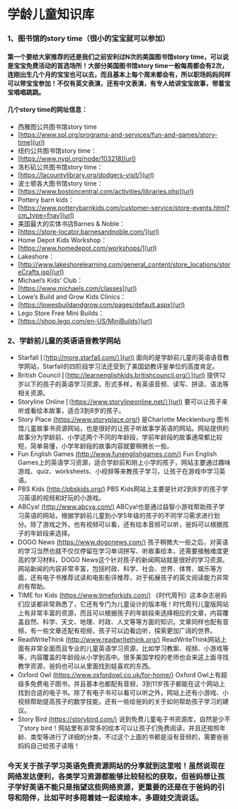 # 学龄儿童知识库
### 1、图书馆的story time（很小的宝宝就可以参加）
#### 第一个要给大家推荐的还是我们之前安利过N次的美国图书馆story time，可以说是宝宝免费活动的首选场所！大部分美国图书馆story time一般每周都会有2次，连刚出生几个月的宝宝也可以去，而且基本上每个周末都会有，所以职场妈妈同样可以带宝宝参加！不仅有英文表演，还有中文表演，有专人给讲宝宝故事，带着宝宝唱唱跳跳。

#### 几个story time的网址信息：
* 西雅图公共图书馆story time
* [https://www.spl.org/programs-and-services/fun-and-games/story-time](url)
* 纽约公共图书馆story time：
* [https://www.nypl.org/node/103218](url)
* 洛杉矶公共图书馆story time：
* [https://lacountylibrary.org/dodgers-visit/](url)
* 波士顿各大图书馆story time：
* [https://www.bostoncentral.com/activities/libraries.php](url)
* Pottery barn kids：
* [https://www.potterybarnkids.com/customer-service/store-events.html?cm_type=fnav](url)
* 美国最大的实体书店Barnes & Noble：
* [https://store-locator.barnesandnoble.com/](url)
* Home Depot Kids Workshop：
* [https://www.homedepot.com/workshops/](url)
* Lakeshore：
* [http://www.lakeshorelearning.com/general_content/store_locations/storeCrafts.jsp](url)
* Michael’s Kids’ Club：
* [https://www.michaels.com/classes](url)
* Lowe’s Build and Grow Kids Clinics：
* [https://lowesbuildandgrow.com/pages/default.aspx](url)
* Lego Store Free Mini Builds：
* [https://shop.lego.com/en-US/MiniBuilds](url)

### 2、学龄前儿童的英语语音教学网站
* Starfall [（http://more.starfall.com/）](url)
面向的是学龄前儿童的英语语音教学网站，Starfall的四阶段学习法还受到了美国幼教评鉴单位的高度肯定。
* British Council [（http://learnenglishkids.britishcouncil.org/）](url)
提供12岁以下的孩子的英语学习资源，形式多样，有英语音频、读写、拼读、语法等相关资源。
* Storyline Online [（https://www.storylineonline.net/）](url)
要可以让孩子来听或看绘本故事，适合3到8岁的孩子。
* Story Place [(https://www.storyplace.org/)](url)
是Charlotte Mecklenburg 图书馆儿童故事书资源网站，也是很好的让孩子听故事学英语的网站。网站提供的故事分为学龄前、小学这两个不同的年龄段，学前年龄段的故事通常都比较短，简单易懂，小学年龄段的故事内容就要稍微长一些。
* Fun English Games [(http://www.funenglishgames.com/)](url)
Fun English Games上的英语学习资源，适合学龄前和刚上小学的孩子，网站主要通过趣味游戏、quiz、worksheets、小视频等来教孩子学习，让孩子在游戏中学习英语。
* PBS Kids [(http://pbskids.org/)](url)
PBS Kids网站上主要是针对2到8岁的孩子学习英语的视频和好玩的小游戏。
* ABCya! [(http://www.abcya.com/)](url)
ABCya!也是通过益智小游戏帮助孩子学习英语的网站，根据学龄前儿童到小学5年级的孩子的不同学习需求进行划分。除了游戏之外，也有视频可以看，还有绘本音频可以听，爸妈可以根据孩子的年龄段来选择。
* DOGO News [(https://www.dogonews.com/)](url)
孩子稍微大一些之后，对英语的学习当然也就不仅仅停留在学习单词拼写、听故事绘本，还需要接触难度更高的学习材料，DOGO News这个针对孩子的新闻网站就是很好的学习资源。网站新闻的内容非常丰富，包括时政、科学、社会、世界、体育、娱乐等方面，还有电子书推荐试读和电影影评推荐，对于拓展孩子的英文阅读能力非常的有帮助。
* TIME for Kids [(https://www.timeforkids.com/)](url)
《时代周刊》这本杂志爸妈们应该都非常熟悉了，它还有专门为儿童设计的版本哦！时代周刊儿童版网站上有非常丰富的资源，而且可以根据孩子的年龄段来选择相应的文章，内容覆盖自然、科学、天文、地理、时政、人文等等方面的知识。文章同样也配有音频，有一些文章还配有视频，孩子可以边看边听，探索更加广阔的世界。
* ReadWriteThink [(http://www.readwritethink.org/)](url)
ReadWriteThink网站上面有非常全面而且专业的儿童英语学习资源，比如学习教案、视频、小游戏等等，内容覆盖的年龄段从小学到高中。很多美国学校的老师也会来这上面寻找教学资源，爸妈也可以从里面找到娃喜欢的东西。
* Oxford Owl [(https://www.oxfordowl.co.uk/for-home/)](url)
Oxford Owl上有超级多免费电子图书，并且基本也都配有音频，3到11岁孩子都能在这个网站上找到合适的电子书。除了有电子书可以看可以听之外，网站上还有小游戏、小视频帮助提高孩子的数学技能，还有一些给爸妈的关于如何帮助孩子学习的建议。
* Story Bird [(https://storybird.com/)](url)
说到免费儿童电子书资源库，自然是少不了story bird！网站里有非常多的绘本可以让孩子们免费阅读，并且还按照年龄、类型等进行了详细的分类，不过这个上面的书都是没有音频的，需要爸爸妈妈自己给孩子读哦！



### 今天关于孩子学习英语免费资源网站的分享就到这里啦！虽然说现在网络发达便利，各类学习资源都能够比较轻松的获取，但爸妈想让孩子学好英语不能只是指望这些网络资源，更重要的还是在于爸妈的引导和陪伴，比如平时多陪着娃一起读绘本，多跟娃交流说话。





